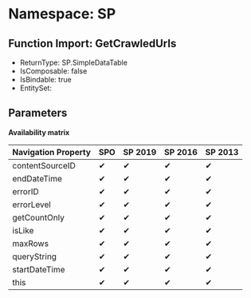 # Namespace: SP

## Function Import: GetCrawledUrls

- ReturnType: SP.SimpleDataTable
- IsComposable: false
- IsBindable: true
- EntitySet: 

## Parameters

**Availability matrix**

Navigation Property | SPO | SP 2019 | SP 2016 | SP 2013
----------|-----|---------|---------|--------
contentSourceID | ✔ | ✔ | ✔ | ✔
endDateTime | ✔ | ✔ | ✔ | ✔
errorID | ✔ | ✔ | ✔ | ✔
errorLevel | ✔ | ✔ | ✔ | ✔
getCountOnly | ✔ | ✔ | ✔ | ✔
isLike | ✔ | ✔ | ✔ | ✔
maxRows | ✔ | ✔ | ✔ | ✔
queryString | ✔ | ✔ | ✔ | ✔
startDateTime | ✔ | ✔ | ✔ | ✔
this | ✔ | ✔ | ✔ | ✔
